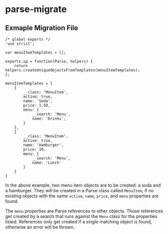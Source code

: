 parse-migrate
=============

Exmaple Migration File
----------------------

```
/* global exports */
'use strict';

var menuItemTemplates = [];

exports.up = function(Parse, helpers) {
    return helpers.createUniqueObjectsFromTemplates(menuItemTemplates);
};

menuItemTemplates = [
    {
        __class: 'MenuItem',
        active: true,
        name: 'Soda',
        price: 1.50,
        menu: {
            __search: 'Menu',
            name: 'Drinks',
        }
    },
    {
        __class: 'MenuItem',
        active: true,
        name: 'Hamburger',
        price: 10,
        menu: {
            __search: 'Menu',
            name: 'Lunch'
        }
    }
}
```

In the above example, two menu item objects are to be created: a soda and a
hamburger. They will be created in a Parse class called `MenuItem`, if no
existing objects with the same `active`, `name`, `price`, and `menu` properties
are found.

The `menu` properties are Parse references to other objects. Those references
get created by a search that runs against the `Menu` class for the properties
listed. References only get created if a _single_ matching object is found,
otherwise an error will be thrown.
